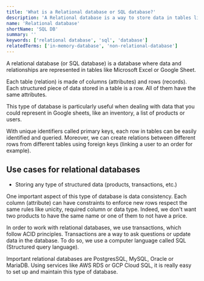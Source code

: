 ```yaml
---
title: 'What is a Relational database or SQL database?'
description: 'A Relational database is a way to store data in tables like Microsoft Word or Google Sheet.'
name: 'Relational database'
shortName: 'SQL DB'
summary: ''
keywords: ['relational database', 'sql', 'database']
relatedTerms: ['in-memory-database', 'non-relational-database']
---
```


A relational database (or SQL database) is a database where data and relationships are represented in tables like Microsoft Excel or Google Sheet.

Each table (relation) is made of columns (attributes) and rows (records). Each structured piece of data stored in a table is a row. All of them have the same attributes.

This type of database is particularly useful when dealing with data that you could represent in Google sheets, like an inventory, a list of products or users.

With unique identifiers called primary keys, each row in tables can be easily identified and queried. Moreover, we can create relations between different rows from different tables using foreign keys (linking a user to an order for example).

## Use cases for relational databases

- Storing any type of structured data (products, transactions, etc.)

One important aspect of this type of database is data consistency. Each column (attribute) can have constraints to enforce new rows respect the same rules like unicity, required column or data type. Indeed, we don't want two products to have the same name or one of them to not have a price.

In order to work with relational databases, we use transactions, which follow ACID principles. Transactions are a way to ask questions or update data in the database. To do so, we use a computer language called SQL (Structured query language).

Important relational databases are PostgresSQL, MySQL, Oracle or MariaDB. Using services like AWS RDS or GCP Cloud SQL, it is really easy to set up and maintain this type of database.
